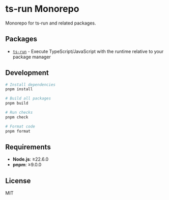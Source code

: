 # ts-run Monorepo

Monorepo for ts-run and related packages.

## Packages

- [`ts-run`](./packages/ts-run) - Execute TypeScript/JavaScript with the runtime relative to your package manager

## Development

```bash
# Install dependencies
pnpm install

# Build all packages
pnpm build

# Run checks
pnpm check

# Format code
pnpm format
```

## Requirements

- **Node.js**: ≥22.6.0
- **pnpm**: ≥9.0.0

## License

MIT
